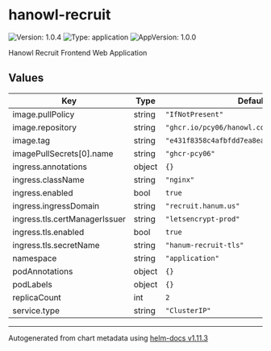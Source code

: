 # hanowl-recruit

![Version: 1.0.4](https://img.shields.io/badge/Version-1.0.4-informational?style=flat-square) ![Type: application](https://img.shields.io/badge/Type-application-informational?style=flat-square) ![AppVersion: 1.0.0](https://img.shields.io/badge/AppVersion-1.0.0-informational?style=flat-square)

Hanowl Recruit Frontend Web Application

## Values

| Key | Type | Default | Description |
|-----|------|---------|-------------|
| image.pullPolicy | string | `"IfNotPresent"` |  |
| image.repository | string | `"ghcr.io/pcy06/hanowl.com"` |  |
| image.tag | string | `"e431f8358c4afbfdd7ea8ea392e7a983808a497c"` |  |
| imagePullSecrets[0].name | string | `"ghcr-pcy06"` |  |
| ingress.annotations | object | `{}` |  |
| ingress.className | string | `"nginx"` |  |
| ingress.enabled | bool | `true` |  |
| ingress.ingressDomain | string | `"recruit.hanum.us"` |  |
| ingress.tls.certManagerIssuer | string | `"letsencrypt-prod"` |  |
| ingress.tls.enabled | bool | `true` |  |
| ingress.tls.secretName | string | `"hanum-recruit-tls"` |  |
| namespace | string | `"application"` |  |
| podAnnotations | object | `{}` |  |
| podLabels | object | `{}` |  |
| replicaCount | int | `2` |  |
| service.type | string | `"ClusterIP"` |  |

----------------------------------------------
Autogenerated from chart metadata using [helm-docs v1.11.3](https://github.com/norwoodj/helm-docs/releases/v1.11.3)
